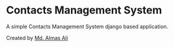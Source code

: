 # Contacts Management System

A simple Contacts Management System django based application.

Created by [Md. Almas Ali][almas]

[almas]: https://github.com/Almas-Ali "Md. Almas Ali Github"
